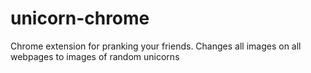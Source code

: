 # unicorn-chrome
 Chrome extension for pranking your friends. 
 Changes all images on all webpages to images of random unicorns
